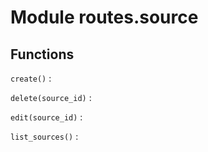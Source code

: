 Module routes.source
====================

Functions
---------

    
`create()`
:   

    
`delete(source_id)`
:   

    
`edit(source_id)`
:   

    
`list_sources()`
: